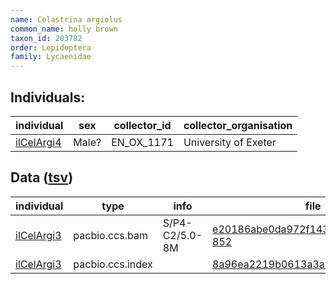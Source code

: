 ```yaml
---
name: Celastrina argiolus
common_name: holly brown
taxon_id: 203782
order: Lepidoptera
family: Lycaenidae
---
```


## Individuals:

| individual | sex | collector_id | collector_organisation |
| ---------- | --- | ------------ | ---------------------- |
| [ilCelArgi4](ilCelArgi4.md) | Male? | EN_OX_1171 | University of Exeter |

## Data ([tsv](Celastrina_argiolus_data.tsv))

| individual | type | info | file |
| ---------- | ---- | ---- | ---- |
| [ilCelArgi3](ilCelArgi3.md) | pacbio.ccs.bam | S/P4-C2/5.0-8M | [e20186abe0da972f1439b4c8ddfa8d17-852](https://darwin.cog.sanger.ac.uk/insects/Celastrina_argiolus/ilCelArgi3/genomic_data/pacbio/m64016_191219_155954.ccs.bam) |
| [ilCelArgi3](ilCelArgi3.md) | pacbio.ccs.index |  | [8a96ea2219b0613a3a7f680d1d974f9d](https://darwin.cog.sanger.ac.uk/insects/Celastrina_argiolus/ilCelArgi3/genomic_data/pacbio/m64016_191219_155954.ccs.bam.pbi) |
